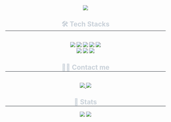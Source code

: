 <div align= "center">
    <img src="https://capsule-render.vercel.app/api?type=transparent&color=auto&height=240&text=Sumin's%20GitHub&animation=&fontColor=a8d5ff&fontSize=90" />
    </div>
    <div align= "center">
    <h2 style="border-bottom: 1px solid #21262d; color: #c9d1d9;"> 🛠️ Tech Stacks </h2> <br> 
    <div style="margin: 0 auto; text-align: center;" align= "center"> <img src="https://img.shields.io/badge/C-A8B9CC?style=for-the-badge&logo=C&logoColor=white">
          <img src="https://img.shields.io/badge/C++-00599C?style=for-the-badge&logo=C%2B%2B&logoColor=white">
          <img src="https://img.shields.io/badge/Discord-5865F2?style=for-the-badge&logo=Discord&logoColor=white">
          <img src="https://img.shields.io/badge/Git-F05032?style=for-the-badge&logo=Git&logoColor=white">
          <img src="https://img.shields.io/badge/Github-181717?style=for-the-badge&logo=Github&logoColor=white">
          <br/><img src="https://img.shields.io/badge/Linux-FCC624?style=for-the-badge&logo=Linux&logoColor=white">
          <img src="https://img.shields.io/badge/MySQL-4479A1?style=for-the-badge&logo=MySQL&logoColor=white">
          <img src="https://img.shields.io/badge/Python-3776AB?style=for-the-badge&logo=Python&logoColor=white">
          </div>
    </div>
    <div align= "center">
    <h2 style="border-bottom: 1px solid #21262d; color: #c9d1d9;"> 🧑‍💻 Contact me </h2> <br> 
    <div align= "center"> <a href=https://eull.tistory.com/> <img src="https://img.shields.io/badge/Tistory-000000?style=for-the-badge&logo=Tistory&logoColor=white&link=https://eull.tistory.com/"> </a>
         <a href=mailto:leesumin20011103@gmail.com> <img src="https://img.shields.io/badge/Gmail-EA4335?style=for-the-badge&logo=Gmail&logoColor=white&link=mailto:leesumin20011103@gmail.com"> </a>
          </div>
    </div>
    <div align= "center"> 
    <h2 style="border-bottom: 1px solid #21262d; color: #c9d1d9;"> 🏅 Stats </h2> <div align= "center"> <img src="https://github-readme-stats.vercel.app/api?username=lssmmn&bg_color=60,000000,00000000&title_color=a8d5ff&text_color=a8d5ff"
         /> <img src="https://github-readme-stats.vercel.app/api/top-langs/?username=lssmmn&layout=compact&bg_color=60,000000,00000000&title_color=a8d5ff&text_color=a8d5ff"
           /> </div> 
    </div>
